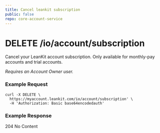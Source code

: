 ```yaml
---
title: Cancel leankit subscription
public: false
repo: core-account-service
---
```

# DELETE /io/account/subscription
Cancel your LeanKit account subscription.
Only available for monthly-pay accounts and trial accounts.

_Requires an Account Owner user._
### Example Request
```shell
curl -X DELETE \
  https://myaccount.leankit.com/io/account/subscription' \
  -H 'Authorization: Basic base64encodedauth'
```
### Example Response
204 No Content

